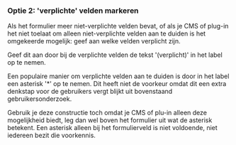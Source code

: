 ### Optie 2: 'verplichte' velden markeren

Als het formulier meer niet-verplichte velden bevat, of als je CMS of plug-in het niet toelaat om alleen niet-verplichte velden aan te duiden is het omgekeerde mogelijk: geef aan welke velden verplicht zijn.

Geef dit aan door bij de verplichte velden de tekst '(verplicht)' in het label op te nemen.

Een populaire manier om verplichte velden aan te duiden is door in het label een asterisk '\*' op te nemen. Dit heeft niet de voorkeur omdat dit een extra denkstap voor de gebruikers vergt blijkt uit bovenstaand gebruikersonderzoek.

Gebruik je deze constructie toch omdat je CMS of plu-in alleen deze mogelijkheid biedt, leg dan wel boven het formulier uit wat de asterisk betekent. Een asterisk alleen bij het formulierveld is niet voldoende, niet iedereen bezit die voorkennis.
